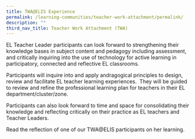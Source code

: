 ```yaml
---
title: TWA@ELIS Experience
permalink: /learning-communities/teacher-work-attachment/permalink/
description: ""
third_nav_title: Teacher Work Attachment (TWA)
---
```

EL Teacher Leader participants can look forward to strengthening their knowledge bases in subject content and pedagogy including assessment, and critically inquiring into the use of technology for active learning in participatory, connected and reflective EL classrooms.

Participants will inquire into and apply andragogical principles to design, review and facilitate EL teacher learning experiences.  They will be guided to review and refine the professional learning plan for teachers in their EL department/cluster/zone. 

Participants can also look forward to time and space for consolidating their knowledge and reflecting critically on their practice as EL teachers and Teacher Leaders.

  
Read the reflection of one of our TWA@ELIS participants on her learning.